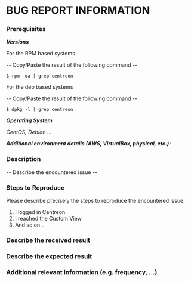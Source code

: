 <!--

Centreon's Code of Conduct must be respected when opening any issue. (https://github.com/centreon/centreon/blob/master/CODE_OF_CONDUCT.md)

If you want to ask a question feel free to use on of those ressources
slack: https://centreon.github.io/register-slack

If you are reporting a new issue, make sure that we do not have any duplicates already open. You 
can ensure this by searching the issue list for this repository. If there is a duplicate, please 
close your issue and add a comment linking to the existing issue instead.

If you think that your problem is a bug, please add a description organized like the BUG REPORT 
INFORMATION shown below. If you can't provide all this information, it's possible that we will not 
be able to debug and fix your problem, and so we will be forced to close the issue. Nevertheless,
you will be able to provide more information later in order to re-open the issue.

When we need more information, we will reply in order to request it. If you do not answer
in the next 30 days, the ticket will be automaticaly closed.

Please describe your issue in English.
-->

<h1>BUG REPORT INFORMATION </h1>

<h3> Prerequisites </h3>

***Versions***

For the RPM based systems

-- Copy/Paste the result of the following command --
```
$ rpm -qa | grep centreon
```

For the deb based systems

-- Copy/Paste the result of the following command --
```
$ dpkg -l | grep centreon
```
***Operating System***

*CentOS, Debian ...*

***Additional environment details (AWS, VirtualBox, physical, etc.):***

<h3> Description </h3>

-- Describe the encountered issue --

<h3> Steps to Reproduce </h3>

Please describe precisely the steps to reproduce the encountered issue.

1. I logged in Centreon
2. I reached the Custom View
3. And so on...

<h3> Describe the received result </h3>

<h3> Describe the expected result </h3>

<h3> Additional relevant information (e.g. frequency, ...) </h3>
